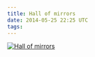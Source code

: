 ```yaml
---
title: Hall of mirrors
date: 2014-05-25 22:25 UTC
tags:
---
```



[![Hall of mirrors](/blog/2014/05/25/hall-of-mirrors.jpeg)](/blog/2014/05/25/hall-of-mirrors.jpeg)